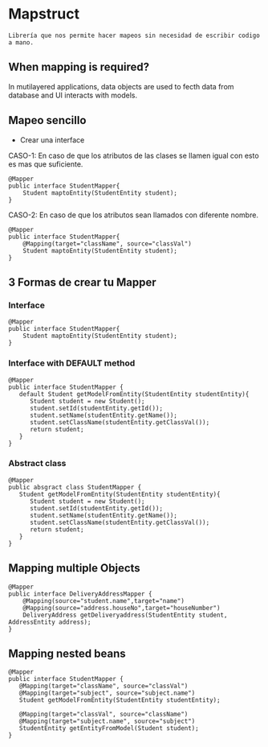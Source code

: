 # Mapstruct
```
Librería que nos permite hacer mapeos sin necesidad de escribir codigo a mano.
```

## When mapping is required?
In mutilayered applications, data objects are used to fecth data from database and UI interacts with models.


## Mapeo sencillo
- Crear una interface

CASO-1: En caso de que los atributos de las clases se llamen igual con esto es mas que suficiente.

```
@Mapper
public interface StudentMapper{
    Student maptoEntity(StudentEntity student);
}
```

CASO-2: En caso de que los atributos sean llamados con diferente nombre.

```
@Mapper
public interface StudentMapper{
    @Mapping(target="className", source="classVal")
    Student maptoEntity(StudentEntity student);
}
```

## 3 Formas de crear tu Mapper

### Interface

```
@Mapper
public interface StudentMapper{
    Student maptoEntity(StudentEntity student);
}
```

### Interface with DEFAULT method

```
@Mapper
public interface StudentMapper {
   default Student getModelFromEntity(StudentEntity studentEntity){
      Student student = new Student();
      student.setId(studentEntity.getId());
      student.setName(studentEntity.getName());
      student.setClassName(studentEntity.getClassVal());
      return student;
   }
}
```

### Abstract class

```
@Mapper
public absgract class StudentMapper {
   Student getModelFromEntity(StudentEntity studentEntity){
      Student student = new Student();
      student.setId(studentEntity.getId());
      student.setName(studentEntity.getName());
      student.setClassName(studentEntity.getClassVal());
      return student;
   }
}
```

## Mapping multiple Objects

```
@Mapper
public interface DeliveryAddressMapper {
	@Mapping(source="student.name",target="name")
	@Mapping(source="address.houseNo",target="houseNumber")
	DeliveryAddress getDeliveryaddress(StudentEntity student, AddressEntity address);
}
```

## Mapping nested beans

```
@Mapper
public interface StudentMapper {
   @Mapping(target="className", source="classVal")
   @Mapping(target="subject", source="subject.name")
   Student getModelFromEntity(StudentEntity studentEntity);
	
   @Mapping(target="classVal", source="className")
   @Mapping(target="subject.name", source="subject")
   StudentEntity getEntityFromModel(Student student);
}
```